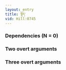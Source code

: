 ```yaml
---
layout: entry
title: སྟོད་
vid: Hill:0745
---
```

### Dependencies (N = 0)


### Two overt arguments


### Three overt arguments
